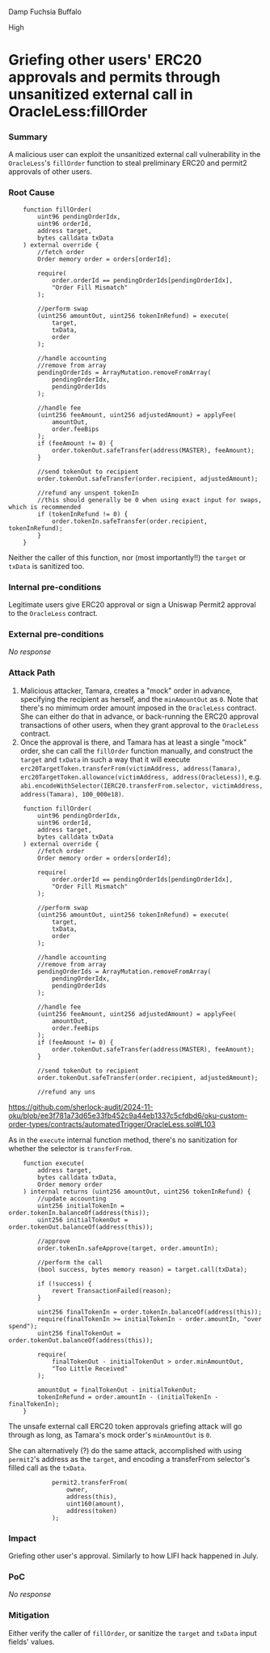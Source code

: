 Damp Fuchsia Buffalo

High

# Griefing other users' ERC20 approvals and permits through unsanitized external call in OracleLess:fillOrder

### Summary

A malicious user can exploit the unsanitized external call vulnerability in the `OracleLess`'s `fillOrder` function to steal preliminary ERC20 and permit2 approvals of other users.

### Root Cause

```solidity
    function fillOrder(
        uint96 pendingOrderIdx,
        uint96 orderId,
        address target,
        bytes calldata txData
    ) external override {
        //fetch order
        Order memory order = orders[orderId];

        require(
            order.orderId == pendingOrderIds[pendingOrderIdx],
            "Order Fill Mismatch"
        );

        //perform swap
        (uint256 amountOut, uint256 tokenInRefund) = execute(
            target,
            txData,
            order
        );

        //handle accounting
        //remove from array
        pendingOrderIds = ArrayMutation.removeFromArray(
            pendingOrderIdx,
            pendingOrderIds
        );

        //handle fee
        (uint256 feeAmount, uint256 adjustedAmount) = applyFee(
            amountOut,
            order.feeBips
        );
        if (feeAmount != 0) {
            order.tokenOut.safeTransfer(address(MASTER), feeAmount);
        }

        //send tokenOut to recipient
        order.tokenOut.safeTransfer(order.recipient, adjustedAmount);

        //refund any unspent tokenIn
        //this should generally be 0 when using exact input for swaps, which is recommended
        if (tokenInRefund != 0) {
            order.tokenIn.safeTransfer(order.recipient, tokenInRefund);
        }
    }
```

Neither the caller of this function, nor (most importantly!!) the `target` or `txData` is sanitized too.

### Internal pre-conditions

Legitimate users give ERC20 approval or sign a Uniswap Permit2 approval to the `OracleLess` contract.

### External pre-conditions

_No response_

### Attack Path

1. Malicious attacker, Tamara, creates a "mock" order in advance, specifying the recipient as herself, and the `minAmountOut` as `0`. Note that there's no mimimum order amount imposed in the `OracleLess` contract. She can either do that in advance, or back-running the ERC20 approval transactions of other users, when they grant approval to the `OracleLess` contract.
2. Once the approval is there, and Tamara has at least a single "mock" order, she can call the `fillOrder` function manually, and construct the `target` and `txData` in such a way that it will execute `erc20TargetToken.transferFrom(victimAddress, address(Tamara), erc20TargetToken.allowance(victimAddress, address(OracleLess))`, e.g. `abi.encodeWithSelector(IERC20.transferFrom.selector, victimAddress, address(Tamara), 100_000e18)`.

```solidity
    function fillOrder(
        uint96 pendingOrderIdx,
        uint96 orderId,
        address target,
        bytes calldata txData
    ) external override {
        //fetch order
        Order memory order = orders[orderId];

        require(
            order.orderId == pendingOrderIds[pendingOrderIdx],
            "Order Fill Mismatch"
        );

        //perform swap
        (uint256 amountOut, uint256 tokenInRefund) = execute(
            target,
            txData,
            order
        );

        //handle accounting
        //remove from array
        pendingOrderIds = ArrayMutation.removeFromArray(
            pendingOrderIdx,
            pendingOrderIds
        );

        //handle fee
        (uint256 feeAmount, uint256 adjustedAmount) = applyFee(
            amountOut,
            order.feeBips
        );
        if (feeAmount != 0) {
            order.tokenOut.safeTransfer(address(MASTER), feeAmount);
        }

        //send tokenOut to recipient
        order.tokenOut.safeTransfer(order.recipient, adjustedAmount);

        //refund any uns
```
https://github.com/sherlock-audit/2024-11-oku/blob/ee3f781a73d65e33fb452c9a44eb1337c5cfdbd6/oku-custom-order-types/contracts/automatedTrigger/OracleLess.sol#L103

As in the `execute` internal function method, there's no sanitization for whether the selector is `transferFrom`.

```solidity
    function execute(
        address target,
        bytes calldata txData,
        Order memory order
    ) internal returns (uint256 amountOut, uint256 tokenInRefund) {
        //update accounting
        uint256 initialTokenIn = order.tokenIn.balanceOf(address(this));
        uint256 initialTokenOut = order.tokenOut.balanceOf(address(this));

        //approve
        order.tokenIn.safeApprove(target, order.amountIn);

        //perform the call
        (bool success, bytes memory reason) = target.call(txData);

        if (!success) {
            revert TransactionFailed(reason);
        }

        uint256 finalTokenIn = order.tokenIn.balanceOf(address(this));
        require(finalTokenIn >= initialTokenIn - order.amountIn, "over spend");
        uint256 finalTokenOut = order.tokenOut.balanceOf(address(this));

        require(
            finalTokenOut - initialTokenOut > order.minAmountOut,
            "Too Little Received"
        );

        amountOut = finalTokenOut - initialTokenOut;
        tokenInRefund = order.amountIn - (initialTokenIn - finalTokenIn);
    }
```

The unsafe external call ERC20 token approvals griefing attack will go through as long, as Tamara's mock order's `minAmountOut` is `0`.

She can alternatively (?) do the same attack, accomplished with using `permit2`'s address as the `target`, and encoding a transferFrom selector's filled call as the `txData`.

```solidity
            permit2.transferFrom(
                owner,
                address(this),
                uint160(amount),
                address(token)
            );
```

### Impact

Griefing other user's approval. Similarly to how LIFI hack happened in July.

### PoC

_No response_

### Mitigation

Either verify the caller of `fillOrder`, or sanitize the `target` and `txData` input fields' values.